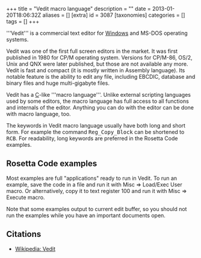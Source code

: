 +++
title = "Vedit macro language"
description = ""
date = 2013-01-20T18:06:32Z
aliases = []
[extra]
id = 3087
[taxonomies]
categories = []
tags = []
+++

'''Vedit''' is a commercial text editor for [Windows](https://rosettacode.org/wiki/Windows) and MS-DOS operating systems.

Vedit was one of the first full screen editors in the market. It was first published in 1980 for CP/M operating system.
Versions for CP/M-86, OS/2, Unix and QNX were later published, but those are not available any more.
Vedit is fast and compact (it is mostly written in Assembly language).
Its notable feature is the ability to edit any file, including EBCDIC, database and binary files and huge multi-gigabyte files.

Vedit has a [C](https://rosettacode.org/wiki/C)-like '''macro language'''. Unlike external scripting languages used by some editors, the macro language has full access to all functions and internals of the editor. Anything you can do with the editor can be done with macro language, too.

The keywords in Vedit macro language usually have both long and short form.
For example the command <tt>Reg_Copy_Block</tt> can be shortened to <tt>RCB</tt>.
For readability, long keywords are preferred in the Rosetta Code examples.

## Rosetta Code examples
Most examples are full "applications" ready to run in Vedit.
To run an example, save the code in a file and run it with Misc &rArr; Load/Exec User macro.
Or alternatively, copy it to text register 100 and run it with Misc &rArr; Execute macro.

Note that some examples output to current edit buffer, so you should not run the examples while you have an important documents open.

## Citations
* [Wikipedia: Vedit](https://en.wikipedia.org/wiki/Vedit)
